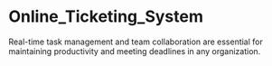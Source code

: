 # Online_Ticketing_System
Real-time task management and team collaboration are essential for maintaining productivity and meeting deadlines in any organization.
